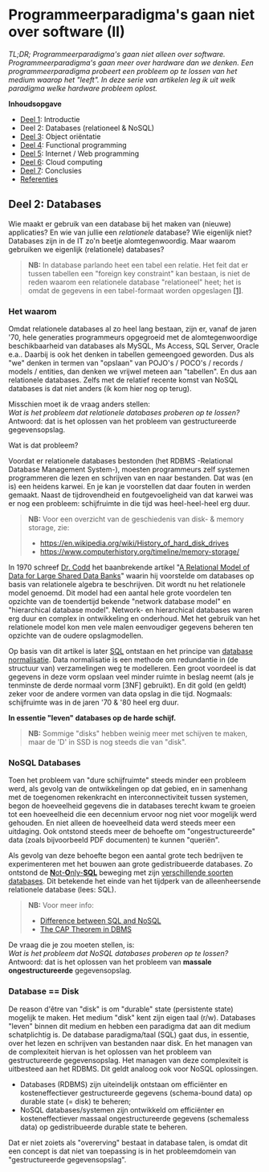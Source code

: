# Programmeerparadigma's gaan niet over software (II)

*TL;DR; Programmeerparadigma's gaan niet alleen over software. Programmeerparadigma's gaan meer over hardware dan we denken. Een programmeerparadigma probeert een probleem op te lossen van het medium waarop het "leeft". In deze serie van artikelen leg ik uit welk paradigma welke hardware probleem oplost.*

**Inhoudsopgave**

* [Deel 1](./deel-01-intro.md): Introductie
* Deel 2: Databases (relationeel & NoSQL)
* [Deel 3](./deel-03-oo.md): Object oriëntatie
* [Deel 4](./deel-04-fp.md): Functional programming
* [Deel 5](./deel-05-wp.md): Internet / Web programming
* [Deel 6](./deel-06-cc.md): Cloud computing
* [Deel 7](./deel-07-conclusies.md): Conclusies
* [Referenties](./deel-08-referenties.md)

## Deel 2: Databases

Wie maakt er gebruik van een database bij het maken van (nieuwe) applicaties? En wie van jullie een *relationele* database? Wie eigenlijk niet? Databases zijn in de IT zo'n beetje alomtegenwoordig. Maar waarom gebruiken we eigenlijk (relationele) databases?

> **NB:** In database parlando heet een tabel een relatie. Het feit dat er tussen tabellen een "foreign key constraint" kan bestaan, is niet de reden waarom een relationele database "relationeel" heet; het is omdat de gegevens in een tabel-formaat worden opgeslagen [[1]](https://vertabelo.com/blog/why-are-relational-databases-relational/).

### Het waarom

Omdat relationele databases al zo heel lang bestaan, zijn er, vanaf de jaren '70, hele generaties programmeurs opgegroeid met de alomtegenwoordige beschikbaarheid van databases als MySQL, Ms Access, SQL Server, Oracle e.a.. Daarbij is ook het denken in tabellen gemeengoed geworden. Dus als "we" denken in termen van "opslaan" van POJO's / POCO's / records / models / entities, dan denken we vrijwel meteen aan "tabellen". En dus aan relationele databases. Zelfs met de relatief recente komst van NoSQL databases is dat niet anders (ik kom hier nog op terug).

Misschien moet ik de vraag anders stellen:<br/>
*Wat is het probleem dat relationele databases proberen op te lossen?*<br/>
Antwoord: dat is het oplossen van het probleem van gestructureerde gegevensopslag.

Wat is dat probleem?

Voordat er relationele databases bestonden (het RDBMS -Relational Database Management System-), moesten programmeurs zelf systemen programmeren die lezen en schrijven van en naar bestanden. Dat was (en is) een heidens karwei. En je kan je voorstellen dat daar fouten in werden gemaakt. Naast de tijdrovendheid en foutgevoeligheid van dat karwei was er nog een probleem: schijfruimte in die tijd was heel-heel-heel erg duur.

> **NB:** Voor een overzicht van de geschiedenis van disk- & memory storage, zie:
> * https://en.wikipedia.org/wiki/History_of_hard_disk_drives
> * https://www.computerhistory.org/timeline/memory-storage/

In 1970 schreef [Dr. Codd](https://en.wikipedia.org/wiki/Edgar_F._Codd "Edgar F. Codd") het baanbrekende artikel "[A Relational Model of Data for Large Shared Data Banks](https://learnsql.com/blog/codd-article-databases/)" waarin hij voorstelde om databases op basis van relationele algebra te beschrijven. Dit wordt nu het relationele model genoemd. Dit model had een aantal hele grote voordelen ten opzichte van de toendertijd bekende "network database model" en "hierarchical database model". Network- en hierarchical databases waren erg duur en complex in ontwikkeling en onderhoud. Met het gebruik van het relationele model kon men vele malen eenvoudiger gegevens beheren ten opzichte van de oudere opslagmodellen.

Op basis van dit artikel is later [SQL](https://learnsql.com/blog/history-of-sql/) ontstaan en het principe van [database normalisatie](https://en.wikipedia.org/wiki/Database_normalization). Data normalisatie is een methode om redundantie in (de structuur van) verzamelingen weg te modelleren. Een groot voordeel is dat gegevens in deze vorm opslaan veel minder ruimte in beslag neemt (als je tenminste de derde normaal vorm [3NF] gebruikt). En dit gold (en geldt) zeker voor de andere vormen van data opslag in die tijd. Nogmaals: schijfruimte was in de jaren '70 & '80 heel erg duur.

**In essentie "leven" databases op de harde schijf.**

> **NB:** Sommige "disks" hebben weinig meer met schijven te maken, maar de 'D' in SSD is nog steeds die van "disk".

### NoSQL Databases

Toen het probleem van "dure schijfruimte" steeds minder een probleem werd, als gevolg van de ontwikkelingen op dat gebied, en in samenhang met de toegenomen rekenkracht en interconnectiviteit tussen systemen, begon de hoeveelheid gegevens die in databases terecht kwam te groeien tot een hoeveelheid die een decennium ervoor nog niet voor mogelijk werd gehouden. En niet alleen de hoeveelheid data werd steeds meer een uitdaging. Ook ontstond steeds meer de behoefte om "ongestructureerde" data (zoals bijvoorbeeld PDF documenten) te kunnen "queriën".

Als gevolg van deze behoefte begon een aantal grote tech bedrijven te experimenteren met het bouwen aan grote gedistribueerde databases. Zo ontstond de [**N**ot-**O**nly-**SQL**](https://www.geeksforgeeks.org/difference-between-sql-and-nosql/) beweging met zijn [verschillende soorten databases](https://www.geeksforgeeks.org/types-of-nosql-databases/). Dit betekende het einde van het tijdperk van de alleenheersende relationele database (lees: SQL).

> **NB:** Voor meer info:
> * [Difference between SQL and NoSQL](https://www.geeksforgeeks.org/difference-between-sql-and-nosql/)
> * [The CAP Theorem in DBMS](https://www.geeksforgeeks.org/the-cap-theorem-in-dbms/)

De vraag die je zou moeten stellen, is:<br/>
*Wat is het probleem dat NoSQL databases proberen op te lossen?*<br/>
Antwoord: dat is het oplossen van het probleem van **massale ongestructureerde** gegevensopslag.

### Database == Disk

De reason d'être van "disk" is om "durable" state (persistente state) mogelijk te maken. Het medium "disk" kent zijn eigen taal (r/w). Databases "leven" binnen dit medium en hebben een paradigma dat aan dit medium schatplichtig is. De database paradigma/taal (SQL) gaat dus, in essentie, over het lezen en schrijven van bestanden naar disk. En het managen van de complexiteit hiervan is het oplossen van het probleem van gestructureerde gegevensopslag. Het managen van deze complexiteit is uitbesteed aan het RDBMS. Dit geldt analoog ook voor NoSQL oplossingen.

* Databases (RDBMS) zijn uiteindelijk ontstaan om efficiënter en kosteneffectiever gestructureerde gegevens (schema-bound data) op durable state (= disk) te beheren;
* NoSQL databases/systemen zijn ontwikkeld om efficiënter en kosteneffectiever massaal ongestructureerde gegevens (schemaless data) op gedistribueerde durable state te beheren.
  
Dat er niet zoiets als "overerving" bestaat in database talen, is omdat dit een concept is dat niet van toepassing is in het probleemdomein van "gestructureerde gegevensopslag".
